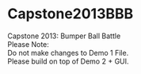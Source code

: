 Capstone2013BBB
===============

Capstone 2013: Bumper Ball Battle<br />
Please Note:<br/>
Do not make changes to Demo 1 File.<br/>
Please build on top of Demo 2 + GUI.
